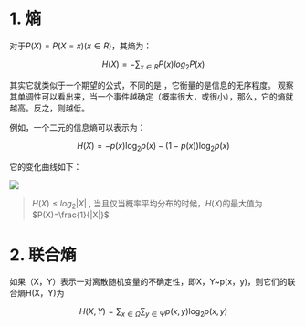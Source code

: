 # 1. 熵

对于$P(X) = P(X=x) (x \in R)$，其熵为：

$$
H(X) = -\sum_{x\in R}P(x)log_{2}P(x)
$$

其实它就类似于一个期望的公式，不同的是 ，它衡量的是信息的无序程度。 观察其单调性可以看出来，当一个事件越确定（概率很大，或很小），那么，它的熵就越高。反之，则越低。


例如，一个二元的信息熵可以表示为：


$$
H(X)=-p(x) \log _{2} p(x)-(1-p(x)) \log _{2} p(x)
$$

它的变化曲线如下：

![](https://garden-lu-oss.oss-cn-beijing.aliyuncs.com/images20211019203018.png)

> $H(X) \leq log_2|X|$  , 当且仅当概率平均分布的时候，$H(X)$的最大值为$P(X)=\frac{1}{|X|}$

# 2. 联合熵

如果（X，Y）表示一对离散随机变量的不确定性，即X，Y~p(x，y)，则它们的联合熵H(X，Y)为

$$
H(X, Y)=\sum_{x \in \Omega} \sum_{y \in \Psi} p(x, y) \log _{2} p(x, y)
$$


